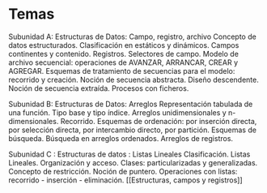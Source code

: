 # Temas 
Subunidad A: Estructuras de Datos: Campo, registro, archivo 
Concepto de datos estructurados. Clasificación en estáticos y dinámicos. Campos continentes y contenido. Registros. Selectores de campo. Modelo de archivo secuencial: operaciones de AVANZAR, ARRANCAR, CREAR y AGREGAR. Esquemas de tratamiento de secuencias para el modelo: recorrido y creación. Noción de secuencia abstracta. Diseño descendente. Noción de secuencia extraída. Procesos con ficheros.

Subunidad B: Estructuras de Datos: Arreglos Representación tabulada de una función. Tipo base y tipo índice. Arreglos unidimensionales y n-dimensionales. Recorrido. Esquemas de ordenación: por inserción directa, por selección directa, por intercambio directo, por partición. Esquemas de búsqueda. Búsqueda en arreglos ordenados. Arreglos de registros.

Subunidad C : Estructuras de datos : Listas Lineales Clasificación. Listas Lineales. Organización y acceso. Clases: particularizadas y generalizadas. Concepto de restricción. Noción de puntero. Operaciones con listas: recorrido - inserción - eliminación.
[[Estructuras, campos y registros]]
